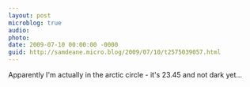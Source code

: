 ```yaml
---
layout: post
microblog: true
audio: 
photo: 
date: 2009-07-10 00:00:00 -0000
guid: http://samdeane.micro.blog/2009/07/10/t2575039057.html
---
```

Apparently I'm actually in the arctic circle - it's 23.45 and not dark yet...
